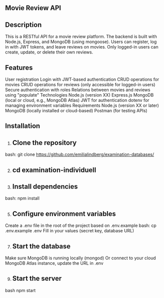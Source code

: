 ## Movie Review API

## Description
This is a RESTful API for a movie review platform. The backend is built with Node.js, Express, and MongoDB (using mongoose).
Users can register, log in with JWT tokens, and leave reviews on movies. Only logged-in users can create, update, or delete their own reviews.

## Features
User registration
Login with JWT-based authentication
CRUD operations for movies
CRUD operations for reviews (only accessible for logged-in users)
Secure authentication with roles
Relations between movies and reviews using "populate"
Technologies
Node.js (version XX)
Express.js
MongoDB (local or cloud, e.g., MongoDB Atlas)
JWT for authentication
dotenv for managing environment variables
Requirements
Node.js (version XX or later)
MongoDB (locally installed or cloud-based)
Postman (for testing APIs)

## Installation
1. ## Clone the repository
bash: git clone https://github.com/emilialindberg/examination-databases/

2. ## cd examination-individuell

3. ## Install dependencies
bash: npm install

5. ## Configure environment variables
Create a .env file in the root of the project based on .env.example
bash: cp .env.example .env
Fill in your values (secret key, database URL)

7. ## Start the database
Make sure MongoDB is running locally (mongod)
Or connect to your cloud MongoDB Atlas instance, update the URL in .env

9. ## Start the server
bash
npm start
